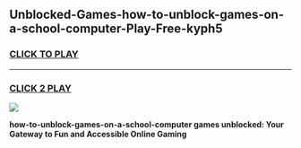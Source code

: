 
## Unblocked-Games-how-to-unblock-games-on-a-school-computer-Play-Free-kyph5
<h3>
<a href="https://premium76.site?title=how-to-unblock-games-on-a-school-computer&ref=15A">CLICK TO PLAY</a></h3>
<hr>

<h3>
<a href="https://premium76.site?title=how-to-unblock-games-on-a-school-computer&ref=15A">CLICK 2 PLAY</a>
  
</h3>

<a href="https://premium76.site?title=how-to-unblock-games-on-a-school-computer&ref=15A"><img src="https://clearcache.store/games.png"></a>


**how-to-unblock-games-on-a-school-computer games unblocked: Your Gateway to Fun and Accessible Online Gaming**
